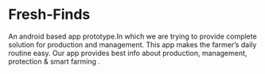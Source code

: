 # Fresh-Finds
An android based app prototype.In which we are trying to provide complete solution for production and management. This app makes the farmer’s daily routine easy. Our app provides best info about production, management, protection &amp; smart farming . 
